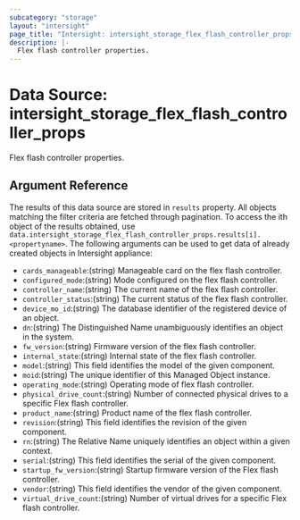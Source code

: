 ```yaml
---
subcategory: "storage"
layout: "intersight"
page_title: "Intersight: intersight_storage_flex_flash_controller_props"
description: |-
  Flex flash controller properties.
---
```


# Data Source: intersight_storage_flex_flash_controller_props
Flex flash controller properties.
## Argument Reference
The results of this data source are stored in `results` property.
All objects matching the filter criteria are fetched through pagination.
To access the ith object of the results obtained, use `data.intersight_storage_flex_flash_controller_props.results[i].<propertyname>`.
The following arguments can be used to get data of already created objects in Intersight appliance:
* `cards_manageable`:(string) Manageable card on the flex flash controller. 
* `configured_mode`:(string) Mode configured on the flex flash controller. 
* `controller_name`:(string) The current name of the flex flash controller. 
* `controller_status`:(string) The current status of the flex flash controller. 
* `device_mo_id`:(string) The database identifier of the registered device of an object. 
* `dn`:(string) The Distinguished Name unambiguously identifies an object in the system. 
* `fw_version`:(string) Firmware version of the flex flash controller. 
* `internal_state`:(string) Internal state of the flex flash controller. 
* `model`:(string) This field identifies the model of the given component. 
* `moid`:(string) The unique identifier of this Managed Object instance. 
* `operating_mode`:(string) Operating mode of flex flash controller. 
* `physical_drive_count`:(string) Number of connected physical drives to a specific Flex flash controller. 
* `product_name`:(string) Product name of the flex flash controller. 
* `revision`:(string) This field identifies the revision of the given component. 
* `rn`:(string) The Relative Name uniquely identifies an object within a given context. 
* `serial`:(string) This field identifies the serial of the given component. 
* `startup_fw_version`:(string) Startup firmware version of the Flex flash controller. 
* `vendor`:(string) This field identifies the vendor of the given component. 
* `virtual_drive_count`:(string) Number of virtual drives for a specific Flex flash controller. 
 